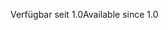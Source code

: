 <span data-ttu-id="d7906-101">Verfügbar seit 1.0</span><span class="sxs-lookup"><span data-stu-id="d7906-101">Available since 1.0</span></span>
